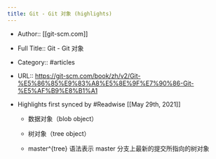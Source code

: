 ```yaml
---
title: Git - Git 对象 (highlights)
---
```


- Author:: [[git-scm.com]]

- Full Title:: Git - Git 对象

- Category:: #articles

- URL:: https://git-scm.com/book/zh/v2/Git-%E5%86%85%E9%83%A8%E5%8E%9F%E7%90%86-Git-%E5%AF%B9%E8%B1%A1

- Highlights first synced by #Readwise [[May 29th, 2021]]
	 - 数据对象（blob object）

	 - 树对象（tree object）

	 - master^{tree} 语法表示 master 分支上最新的提交所指向的树对象
